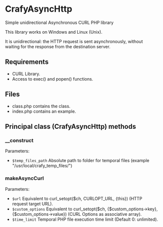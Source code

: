 # CrafyAsyncHttp
Simple unidirectional Asynchronous CURL PHP library

This library works on Windows and Linux (Unix).

It is unidirectional: the HTTP request is sent asynchronously, without waiting for the response from the destination server.

## Requirements
- CURL Library.
- Access to exec() and popen() functions.

## Files
- class.php contains the class.
- index.php contains an example.

## Principal class (CrafyAsyncHttp) methods
### __construct
Parameters:
- `$temp_files_path` Absolute path to folder for temporal files (example "/usr/local/crafy_temp_files/")
### makeAsyncCurl
Parameters:
- `$url` Equivalent to curl_setopt($ch, CURLOPT_URL, {this}) (HTTP request target URL).
- `$custom_options` Equivalent to curl_setopt($ch, {$custom_options->key}, {$custom_options->value}) (CURL Options as associative array).
- `$time_limit` Temporal PHP file execution time limit (Default 0: unlimited).
